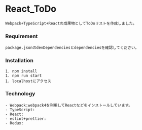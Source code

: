 # React_ToDo
    Webpack+TypeScript+Reactの成果物としてToDoリストを作成しました。

### Requirement
    package.jsonのdevDependenciesとdependenciesを確認してください。

### Installation
    1. npm install
    1. npm run start
    1. localhostにアクセス

### Technology
    - Webpack:webpack4を利用してReactなどをインストールしています。
    - TypeScript:
    - React:
    - eslint+prettier:
    - Redux:
